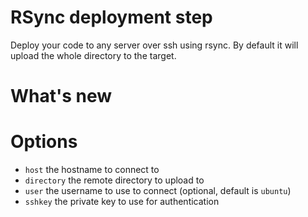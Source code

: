 # RSync deployment step
Deploy your code to any server over ssh using rsync. By default it will upload the whole directory to the target.

# What's new

# Options

* `host` the hostname to connect to
* `directory` the remote directory to upload to
* `user` the username to use to connect (optional, default is `ubuntu`)
* `sshkey` the private key to use for authentication
